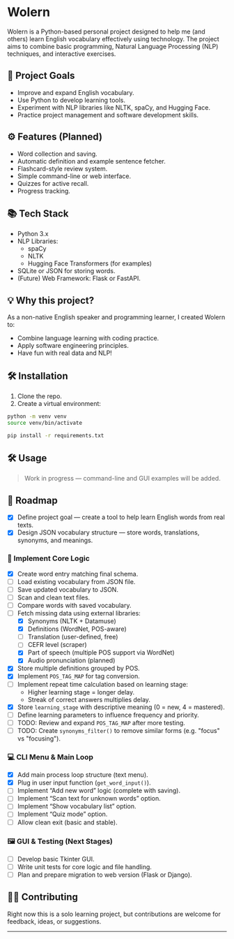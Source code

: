 # Wolern

Wolern is a Python-based personal project designed to help me (and others) learn English vocabulary effectively using technology. The project aims to combine basic programming, Natural Language Processing (NLP) techniques, and interactive exercises.

## 🎯 Project Goals

- Improve and expand English vocabulary.
- Use Python to develop learning tools.
- Experiment with NLP libraries like NLTK, spaCy, and Hugging Face.
- Practice project management and software development skills.

## ⚙️ Features (Planned)

- Word collection and saving.
- Automatic definition and example sentence fetcher.
- Flashcard-style review system.
- Simple command-line or web interface.
- Quizzes for active recall.
- Progress tracking.

## 📚 Tech Stack

- Python 3.x
- NLP Libraries:
  - spaCy
  - NLTK
  - Hugging Face Transformers (for examples)
- SQLite or JSON for storing words.
- (Future) Web Framework: Flask or FastAPI.

## 💡 Why this project?

As a non-native English speaker and programming learner, I created Wolern to:
- Combine language learning with coding practice.
- Apply software engineering principles.
- Have fun with real data and NLP!

## 🛠 Installation

1. Clone the repo.
2. Create a virtual environment:

```bash
python -m venv venv
source venv/bin/activate

pip install -r requirements.txt
```

## 🛠 Usage

> Work in progress — command-line and GUI examples will be added.

## 📌 Roadmap

- [x] Define project goal — create a tool to help learn English words from real texts.
- [x] Design JSON vocabulary structure — store words, translations, synonyms, and meanings.

### 🧠 Implement Core Logic
- [x] Create word entry matching final schema.
- [ ] Load existing vocabulary from JSON file.
- [ ] Save updated vocabulary to JSON.
- [ ] Scan and clean text files.
- [ ] Compare words with saved vocabulary.
- [ ] Fetch missing data using external libraries:
  - [x] Synonyms (NLTK + Datamuse)
  - [x] Definitions (WordNet, POS-aware)
  - [ ] Translation (user-defined, free)
  - [ ] CEFR level (scraper)
  - [x] Part of speech (multiple POS support via WordNet)
  - [x] Audio pronunciation (planned)
- [x] Store multiple definitions grouped by POS.
- [x] Implement `POS_TAG_MAP` for tag conversion.
- [ ] Implement repeat time calculation based on learning stage:
  - Higher learning stage = longer delay.
  - Streak of correct answers multiplies delay.
- [x] Store `learning_stage` with descriptive meaning (0 = new, 4 = mastered).
- [ ] Define learning parameters to influence frequency and priority.
- [ ] TODO: Review and expand `POS_TAG_MAP` after more testing.
- [ ] TODO: Create `synonyms_filter()` to remove similar forms (e.g. "focus" vs "focusing").

### 💻 CLI Menu & Main Loop
- [x] Add main process loop structure (text menu).
- [x] Plug in user input function (`get_word_input()`).
- [ ] Implement “Add new word” logic (complete with saving).
- [ ] Implement “Scan text for unknown words” option.
- [ ] Implement “Show vocabulary list” option.
- [ ] Implement “Quiz mode” option.
- [ ] Allow clean exit (basic and stable).

### 🖼 GUI & Testing (Next Stages)
- [ ] Develop basic Tkinter GUI.
- [ ] Write unit tests for core logic and file handling.
- [ ] Plan and prepare migration to web version (Flask or Django).
## 🧑‍💻 Contributing

Right now this is a solo learning project, but contributions are welcome for feedback, ideas, or suggestions.

---

